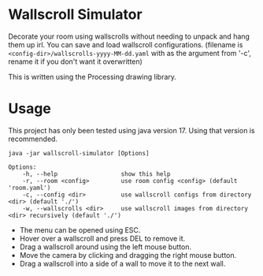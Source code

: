 # Wallscroll Simulator

Decorate your room using wallscrolls without needing to unpack and hang them up irl.
You can save and load wallscroll configurations.
(filename is `<config-dir>/wallscrolls-yyyy-MM-dd.yaml` with <config-dir> as the argument from '-c', rename it if you don't want it overwritten)

This is written using the Processing drawing library.

# Usage
This project has only been tested using java version 17. Using that version is recommended.

    java -jar wallscroll-simulator [Options]

    Options:
        -h, --help                  show this help
        -r, --room <config>         use room config <config> (default 'room.yaml')
        -c, --config <dir>          use wallscroll configs from directory <dir> (default './')
        -w, --wallscrolls <dir>     use wallscroll images from directory <dir> recursively (default './')
        
- The menu can be opened using ESC.
- Hover over a wallscroll and press DEL to remove it.
- Drag a wallscroll around using the left mouse button.
- Move the camera by clicking and dragging the right mouse button.
- Drag a wallscroll into a side of a wall to move it to the next wall.

